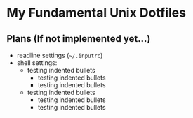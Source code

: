 
# My Fundamental Unix Dotfiles

## Plans (If not implemented yet...)

* readline settings (`~/.inputrc`)
* shell settings:
  * testing indented bullets
    * testing indented bullets
    * testing indented bullets
  * testing indented bullets
    * testing indented bullets
    * testing indented bullets


